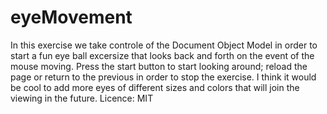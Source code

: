 # eyeMovement
In this exercise we take controle of the Document Object Model in order to start a fun eye ball excersize that looks back and forth on the event of the mouse moving. Press the start button to start looking around; reload the page or return to the previous in order to stop the exercise. I think it would be cool to add more eyes of different sizes and colors that will join the viewing in the future. Licence: MIT
